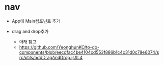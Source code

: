 # nav

- App에 Main컴포넌트 추가

- drag and drop추가

  - 아래 참고
  - https://github.com/YeonghunKO/to-do-components/blob/eecdfac4be4104cd553f886b1c4c31d0c78e6074/src/utils/addDragAndDrop.js#L4
